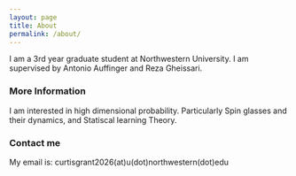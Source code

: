 ```yaml
---
layout: page
title: About
permalink: /about/
---
```


I am a 3rd year graduate student at Northwestern University. I am supervised by Antonio Auffinger and Reza Gheissari.

### More Information

I am interested in high dimensional probability. Particularly Spin glasses and their dynamics, and Statiscal learning Theory.

### Contact me

My email is: curtisgrant2026(at)u(dot)northwestern(dot)edu
